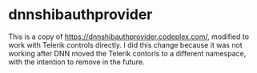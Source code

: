 # dnnshibauthprovider

This is a copy of https://dnnshibauthprovider.codeplex.com/, modified to work with Telerik controls directly. I did this change because it was not working after DNN moved the Telerik contorls to a different namespace, with the intention to remove in the future.
